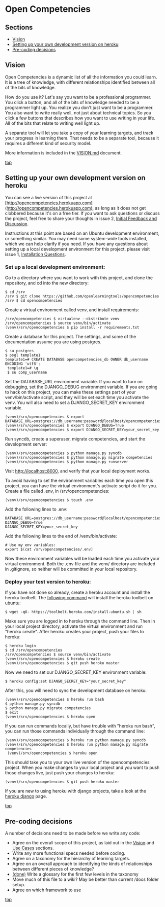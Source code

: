<a name="top"></a>Open Competencies
===

Sections
---
- [Vision](#vision)
- [Setting up your own development version on heroku](#dev_setup)
- [Pre-coding decisions](#pre_coding_decisions)

<a name="vision"></a>Vision
-------
Open Competencies is a dynamic list of all the information you could learn.  It is a tree of knowledge, with different relationships identified between all of the bits of knowledge.

How do you use it?  Let's say you want to be a professional programmer.  You click a button, and all of the bits of knowledge needed to be a programmer light up.  You realize you don't just want to be a programmer.  You  also want to write really well, not just about technical topics.  So you click a few buttons that describes how you want to use writing in your life.  All of the bits that relate to writing well light up.

A separate tool will let you take a copy of your learning targets, and track your progress in learning them.  That needs to be a separate tool, because it requires a different kind of security model.

More information is included in the [VISION.md](https://github.com/openlearningtools/opencompetencies/blob/master/docs/VISION.md) document.

[top](#top)

<a name="dev_setup"></a>Setting up your own development version on heroku
---
You can see a live version of this project at [http://opencompetencies.herokuapp.com](http://opencompetencies.herokuapp.com), as long as it does not get clobbered because it's on a free tier.  If you want to ask questions or discuss the project, feel free to share your thoughts in issue 2, [Initial Feedback and Discussion](https://github.com/openlearningtools/opencompetencies/issues/2).

Instructions at this point are based on an Ubuntu development environment, or something similar. You may need some system-wide tools installed, which we can help clarify if you need. If you have any questions about setting up a local development environment for this project, please visit issue 1, [Installation Questions](https://github.com/openlearningtools/opencompetencies/issues/1).

### Set up a local development environment:
Go to a directory where you want to work with this project, and clone the repository, and cd into the new directory:

    $ cd /srv
    /srv $ git clone https://github.com/openlearningtools/opencompetencies
    /srv $ cd opencompetencies

Create a virtual environment called venv, and install requirements:

    /srv/opencompetencies $ virtualenv --distribute venv
    /srv/opencompetencies $ source venv/bin/activate
    (venv)/srv/opencompetencies $ pip install -r requirements.txt

Create a database for this project.  The settings, and some of the documentation assume you are using postgres.

    $ su postgres
    $ psql template1
    template1=# CREATE DATABASE opencompetencies_db OWNER db_username ENCODING 'utf8';
	 template1=# \q
	 $ su comp_username

Set the DATABASE_URL environment variable.  If you want to turn on debugging, set the DJANGO_DEBUG environment variable.  If you are going to hack on this project, you can make these settings part of your venv/bin/activate script, and they will be set each time you activate the venv. You will also need to set a DJANGO_SECRET_KEY environment variable.

    (venv)/srv/opencompetencies $ export DATABASE_URL=postgres://db_username:password@localhost/opencompetencies_db
    (venv)/srv/opencompetencies $ export DJANGO_DEBUG=True
    (venv)/srv/opencompetencies $ export DJANGO_SECRET_KEY=your_secret_key

Run syncdb, create a superuser, migrate competencies, and start the development server:

    (venv)/srv/opencompetencies $ python manage.py syncdb
    (venv)/srv/opencompetencies $ python manage.py migrate competencies
    (venv)/srv/opencompetencies $ python manage.py runserver

Visit [http://localhost:8000](http://localhost:8000), and verify that your local deployment works.

To avoid having to set the environment variables each time you open this project, you can have the virtual environment's activate script do it for you.  Create a file called .env, in /srv/opencompetencies:

    (venv)/srv/opencompetencies $ touch .env

Add the following lines to .env:

    DATABASE_URL=postgres://db_username:password@localhost/opencompetencies_db
    DJANGO_DEBUG=True
    DJANGO_SECRET_KEY=your_secret_key

Add the following lines to the end of /venv/bin/activate:

    # Use my env variables:
    export $(cat /srv/opencompetencies/.env)

Now these environment variables will be loaded each time you activate your virtual environment.  Both the .env file and the venv/ directory are included in .gitignore, so neither will be committed in your local repository.

### Deploy your test version to heroku:
If you have not done so already, create a heroku account and install the heroku toolbelt. The [following command](https://toolbelt.heroku.com/) will install the heroku toolbelt on ubuntu:

    $ wget -qO- https://toolbelt.heroku.com/install-ubuntu.sh | sh

Make sure you are logged in to heroku through the command line.  Then in your local project directory, activate the virtual environment and run "heroku create". After heroku creates your project, push your files to heroku:

    $ heroku login
    $ cd /srv/opencompetencies
    /srv/opencompetencies $ source venv/bin/activate
    (venv)/srv/opencompetencies $ heroku create
    (venv)/srv/opencompetencies $ git push heroku master

Now we need to set our DJANGO_SECRET_KEY environment variable:

    $ heroku config:set DJANGO_SECRET_KEY="your_secret_key"

After this, you will need to sync the development database on heroku.

    (venv)/srv/opencompetencies $ heroku run bash
    $ python manage.py syncdb
    $ python manage.py migrate competencies
    $ exit
    (venv)/srv/opencompetencies $ heroku open

If you can run commands locally, but have trouble with "heroku run bash", you can run those commands individually through the command line:

    (venv)/srv/opencompetencies $ heroku run python manage.py syncdb
    (venv)/srv/opencompetencies $ heroku run python manage.py migrate competencies
	 (venv)/srv/opencompetencies $ heroku open

This should take you to your own live version of the opencompetencies project. When you make changes to your local project and you want to push those changes live, just push your changes to heroku:

    (venv)/srv/opencompetencies $ git push heroku master

If you are new to using heroku with django projects, take a look at the [heroku django](https://devcenter.heroku.com/articles/django) page.

[top](#top)

<a name="pre_coding_decisions"></a>Pre-coding decisions
---
A number of decisions need to be made before we write any code:
- Agree on the overall scope of this project, as laid out in the [Vision](https://github.com/openlearningtools/opencompetencies/blob/master/docs/VISION.md) and [Use Cases](https://github.com/openlearningtools/opencompetencies/blob/master/docs/VISION.md#use_cases) sections.
- Write any more functional specs needed before coding.
- Agree on a taxonomy for the hierarchy of learning targets.
- Agree on an overall approach to identifying the kinds of relationships between different pieces of knowledge?
- [(done)](https://github.com/openlearningtools/opencompetencies/blob/master/docs/GLOSSARY.md) Write a glossary for the first few levels in the taxonomy
- Move much of this file to a wiki? May be better than current /docs folder setup.
- Agree on which framework to use

[top](#top)
